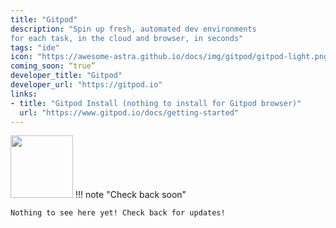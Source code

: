 ```yaml
---
title: "Gitpod"
description: "Spin up fresh, automated dev environments
for each task, in the cloud and browser, in seconds"
tags: "ide"
icon: "https://awesome-astra.github.io/docs/img/gitpod/gitpod-light.png"
coming_soon: “true”
developer_title: "Gitpod"
developer_url: "https://gitpod.io"
links:
- title: "Gitpod Install (nothing to install for Gitpod browser)"
  url: "https://www.gitpod.io/docs/getting-started"
---
```


<div class="nosurface" markdown="1">
<img src="https://awesome-astra.github.io/docs/img/gitpod/gitpod-light.png" height="100px" />
!!! note "Check back soon"

    Nothing to see here yet! Check back for updates! 
</div>